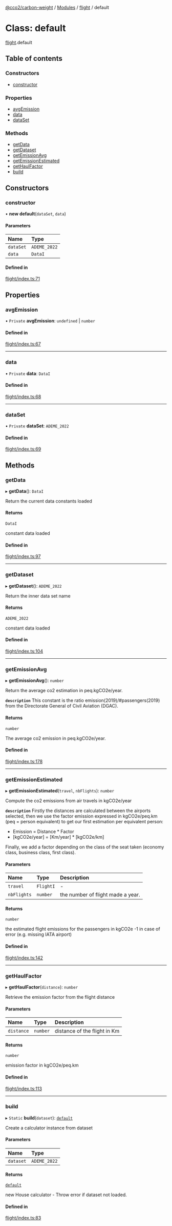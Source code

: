 [@cco2/carbon-weight](../README.md) / [Modules](../modules.md) / [flight](../modules/flight.md) / default

# Class: default

[flight](../modules/flight.md).default

## Table of contents

### Constructors

- [constructor](flight.default.md#constructor)

### Properties

- [avgEmission](flight.default.md#avgemission)
- [data](flight.default.md#data)
- [dataSet](flight.default.md#dataset)

### Methods

- [getData](flight.default.md#getdata)
- [getDataset](flight.default.md#getdataset)
- [getEmissionAvg](flight.default.md#getemissionavg)
- [getEmissionEstimated](flight.default.md#getemissionestimated)
- [getHaulFactor](flight.default.md#gethaulfactor)
- [build](flight.default.md#build)

## Constructors

### constructor

• **new default**(`dataSet`, `data`)

#### Parameters

| Name | Type |
| :------ | :------ |
| `dataSet` | `ADEME_2022` |
| `data` | `DataI` |

#### Defined in

[flight/index.ts:71](https://github.com/CompteCO2/Carbon-Weight/blob/616756c/src/flight/index.ts#L71)

## Properties

### avgEmission

• `Private` **avgEmission**: `undefined` \| `number`

#### Defined in

[flight/index.ts:67](https://github.com/CompteCO2/Carbon-Weight/blob/616756c/src/flight/index.ts#L67)

___

### data

• `Private` **data**: `DataI`

#### Defined in

[flight/index.ts:68](https://github.com/CompteCO2/Carbon-Weight/blob/616756c/src/flight/index.ts#L68)

___

### dataSet

• `Private` **dataSet**: `ADEME_2022`

#### Defined in

[flight/index.ts:69](https://github.com/CompteCO2/Carbon-Weight/blob/616756c/src/flight/index.ts#L69)

## Methods

### getData

▸ **getData**(): `DataI`

Return the current data constants loaded

#### Returns

`DataI`

constant data loaded

#### Defined in

[flight/index.ts:97](https://github.com/CompteCO2/Carbon-Weight/blob/616756c/src/flight/index.ts#L97)

___

### getDataset

▸ **getDataset**(): `ADEME_2022`

Return the inner data set name

#### Returns

`ADEME_2022`

constant data loaded

#### Defined in

[flight/index.ts:104](https://github.com/CompteCO2/Carbon-Weight/blob/616756c/src/flight/index.ts#L104)

___

### getEmissionAvg

▸ **getEmissionAvg**(): `number`

Return the average co2 estimation in peq.kgCO2e/year.

**`description`**
This constant is the ratio emission(2019)/#passengers(2019) from
the Directorate General of Civil Aviation (DGAC).

#### Returns

`number`

The average co2 emission in peq.kgCO2e/year.

#### Defined in

[flight/index.ts:178](https://github.com/CompteCO2/Carbon-Weight/blob/616756c/src/flight/index.ts#L178)

___

### getEmissionEstimated

▸ **getEmissionEstimated**(`travel`, `nbFlights`): `number`

Compute the co2 emissions from air travels in kgCO2e/year

**`description`**
Firstly the distances are calculated between the airports selected, then we
use the factor emission expressed in kgCO2e/peq.km (peq = person equivalent) to
get our first estimation per equivalent person:

- Emission = Distance * Factor
- [kgCO2e/year] = [Km/year] * [kgCO2e/km]

Finally, we add a factor depending on the class of the seat taken
(economy class, business class, first class).

#### Parameters

| Name | Type | Description |
| :------ | :------ | :------ |
| `travel` | `FlightI` | - |
| `nbFlights` | `number` | the number of flight made a year. |

#### Returns

`number`

  the estimated flight emissions for the passengers in kgCO2e
  -1 in case of error (e.g. missing IATA airport)

#### Defined in

[flight/index.ts:142](https://github.com/CompteCO2/Carbon-Weight/blob/616756c/src/flight/index.ts#L142)

___

### getHaulFactor

▸ **getHaulFactor**(`distance`): `number`

Retrieve the emission factor from the flight distance

#### Parameters

| Name | Type | Description |
| :------ | :------ | :------ |
| `distance` | `number` | distance of the flight in Km |

#### Returns

`number`

emission factor in kgCO2e/peq.km

#### Defined in

[flight/index.ts:113](https://github.com/CompteCO2/Carbon-Weight/blob/616756c/src/flight/index.ts#L113)

___

### build

▸ `Static` **build**(`dataset`): [`default`](flight.default.md)

Create a calculator instance from dataset

#### Parameters

| Name | Type |
| :------ | :------ |
| `dataset` | `ADEME_2022` |

#### Returns

[`default`](flight.default.md)

new House calculator - Throw error if dataset not loaded.

#### Defined in

[flight/index.ts:83](https://github.com/CompteCO2/Carbon-Weight/blob/616756c/src/flight/index.ts#L83)
